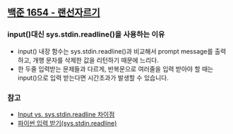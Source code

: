 ## [백준 1654 - 랜선자르기](https://www.acmicpc.net/problem/1654)

### input()대신 sys.stdin.readline()을 사용하는 이유

- input() 내장 함수는 sys.stdin.readline()과 비교해서 prompt message를 출력하고, 개행 문자를 삭제한 값을 리턴하기 때문에 느리다.
- 한 두줄 입력받는 문제들과 다르게, 반복문으로 여러줄을 입력 받아야 할 때는 input()으로 입력 받는다면 시간초과가 발생할 수 있습니다.

### 참고
- [Input vs. sys.stdin.readline 차이점](https://buyandpray.tistory.com/7)
- [파이썬 입력 받기(sys.stdin.readline)](https://velog.io/@yeseolee/Python-%ED%8C%8C%EC%9D%B4%EC%8D%AC-%EC%9E%85%EB%A0%A5-%EC%A0%95%EB%A6%ACsys.stdin.readline)
